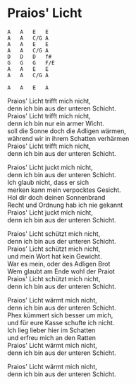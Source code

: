 # Praios' Licht

```
A   A   E   E
A   A   C/G A
A   A   E   E
A   A   C/G A
D   D   D   f#
G   G   G   F/E
A   A   E   E
A   A   C/G A

A   A   E   A
```

Praios' Licht trifft mich nicht,  
denn ich bin aus der unteren Schicht.  
Praios' Licht trifft mich nicht,  
denn ich bin nur ein armer Wicht.  
soll die Sonne doch die Adligen wärmen,  
während wir in ihrem Schatten verhärmen  
Praios' Licht trifft mich nicht,  
denn ich bin aus der unteren Schicht.


Praios' Licht juckt mich nicht,  
denn ich bin aus der unteren Schicht.  
Ich glaub nicht, dass er sich  
merken kann mein verpocktes Gesicht.  
Hol dir doch deinen Sonnenbrand  
Recht und Ordnung hab ich nie gekannt  
Praios' Licht juckt mich nicht,  
denn ich bin aus der unteren Schicht.


Praios' Licht schützt mich nicht,  
denn ich bin aus der unteren Schicht.  
Praios' Licht schützt mich nicht,  
und mein Wort hat kein Gewicht.  
War es mein, oder des Adligen Brot  
Wem glaubt am Ende wohl der Praiot  
Praios' Licht schützt mich nicht,  
denn ich bin aus der unteren Schicht.


Praios' Licht wärmt mich nicht,  
denn ich bin aus der unteren Schicht.  
Phex kümmert sich besser um mich,  
und für eure Kasse schufte ich nicht.  
Ich lieg lieber hier im Schatten  
und erfreu mich an den Ratten  
Praios' Licht wärmt mich nicht,  
denn ich bin aus der unteren Schicht.

Praios' Licht wärmt mich nicht,  
denn ich bin aus der unteren Schicht.


